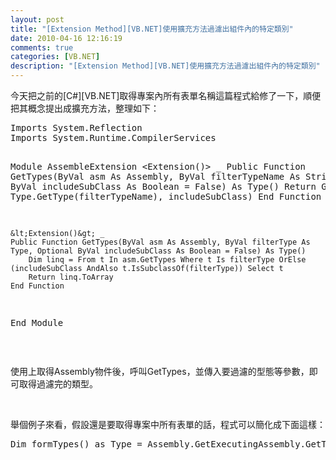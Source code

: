 ```yaml
---
layout: post
title: "[Extension Method][VB.NET]使用擴充方法過濾出組件內的特定類別"
date: 2010-04-16 12:16:19
comments: true
categories: [VB.NET]
description: "[Extension Method][VB.NET]使用擴充方法過濾出組件內的特定類別"
---
```

<p>今天把之前的[C#][VB.NET]取得專案內所有表單名稱這篇程式給修了一下，順便把其概念提出成擴充方法，整理如下：</p>  <p />  <div style="padding-bottom: 0px; margin: 0px; padding-left: 0px; padding-right: 0px; display: inline; float: none; padding-top: 0px" id="scid:812469c5-0cb0-4c63-8c15-c81123a09de7:f94df2b5-45e7-42be-b42c-138b55cb815c" class="wlWriterEditableSmartContent"><pre name="code" class="vb">Imports System.Reflection
Imports System.Runtime.CompilerServices

Module AssembleExtension
    &lt;Extension()&gt; _
    Public Function GetTypes(ByVal asm As Assembly, ByVal filterTypeName As String, Optional ByVal includeSubClass As Boolean = False) As Type()
        Return GetTypes(asm, Type.GetType(filterTypeName), includeSubClass)
    End Function

    &lt;Extension()&gt; _
    Public Function GetTypes(ByVal asm As Assembly, ByVal filterType As Type, Optional ByVal includeSubClass As Boolean = False) As Type()
        Dim linq = From t In asm.GetTypes Where t Is filterType OrElse (includeSubClass AndAlso t.IsSubclassOf(filterType)) Select t
        Return linq.ToArray
    End Function
End Module
</pre></div>

<p />

<p> </p>

<p>使用上取得Assembly物件後，呼叫GetTypes，並傳入要過濾的型態等參數，即可取得過濾完的類型。</p>

<p> </p>

<p>舉個例子來看，假設還是要取得專案中所有表單的話，程式可以簡化成下面這樣：</p>

<div style="padding-bottom: 0px; margin: 0px; padding-left: 0px; padding-right: 0px; display: inline; float: none; padding-top: 0px" id="scid:812469c5-0cb0-4c63-8c15-c81123a09de7:d2998abf-631c-4bc5-869e-c7a4862d384c" class="wlWriterEditableSmartContent"><pre name="code" class="vb:nocontrols">Dim formTypes() as Type = Assembly.GetExecutingAssembly.GetTypes(GetType(Form), True)       </pre></div>